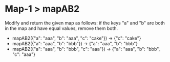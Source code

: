 # Map-1 > mapAB2

Modify and return the given map as follows: if the keys "a" and "b" are both in the map and have equal values, remove them both.

- mapAB2({"a": "aaa", "b": "aaa", "c": "cake"}) → {"c": "cake"}
- mapAB2({"a": "aaa", "b": "bbb"}) → {"a": "aaa", "b": "bbb"}
- mapAB2({"a": "aaa", "b": "bbb", "c": "aaa"}) → {"a": "aaa", "b": "bbb", "c": "aaa"}